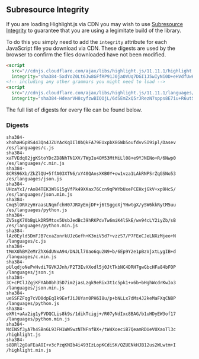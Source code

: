 ## Subresource Integrity

If you are loading Highlight.js via CDN you may wish to use [Subresource Integrity](https://developer.mozilla.org/en-US/docs/Web/Security/Subresource_Integrity) to guarantee that you are using a legimitate build of the library.

To do this you simply need to add the `integrity` attribute for each JavaScript file you download via CDN. These digests are used by the browser to confirm the files downloaded have not been modified.

```html
<script
  src="//cdnjs.cloudflare.com/ajax/libs/highlight.js/11.11.1/highlight.min.js"
  integrity="sha384-5xdYoZ0Lt6Jw8GFfRP91J0jaOVUq7DGI1J5wIyNi0D+eHVdfUwHR4gW6kPsw489E"></script>
<!-- including any other grammars you might need to load -->
<script
  src="//cdnjs.cloudflare.com/ajax/libs/highlight.js/11.11.1/languages/go.min.js"
  integrity="sha384-HdearVH8cyfzwBIQOjL/6dSEmZxQ5rJRezN7spps8E7iu+R6utS8c2ab0AgBNFfH"></script>
```

The full list of digests for every file can be found below.

### Digests

```
sha384-xhohaHGp8S443Qn4JZUYAcKqIIl0bQkFA79EUxpbX8GWb5oufdvvSI9ipl/Dasev /es/languages/c.js
sha384-xaTVEdq02jgKStoYDcZD8NhTN1XV/TWpIu4OM53MtMiLl08+e9YJNENo+R/6Nwp0 /es/languages/c.min.js
sha384-8CRS96Xb/ZkZlQU+5ffA03XTN6/xY40QAnsXKB0Y+ow1vza1LAkRNPSrZqGSNo53 /es/languages/json.js
sha384-UHzaYxI/rAo84TEK3WlG15gVfPk49XKax76Ccn9qPWYbUxePCEHxjGkV+xp9HcS/ /es/languages/json.min.js
sha384-Cmq5lORXzyHraasLNqmfchH07JRXyEmjDF+j6tSggoXjYHwtgX/ySW6kkRytM5uu /es/languages/python.js
sha384-ZV5sgX70bBgLkDR5Mtox5UsbJedBc39hRKPdvTw6miK4lSkE/wv94cLY2iyZb/sB /es/languages/python.min.js
sha384-lAz0Eyld5DmFJB7cxaZonrkUJzGefh+K3niV5d7+vzzS7/P7FEeCJeLNXzMjeo+N /languages/c.js
sha384-tMmX0hBMZeMrZhX6dUNxA94/DNJLl70ao6qu2N9+b/6Ep9Y2e1pBzVjxtLygIB+d /languages/c.min.js
sha384-pUlqdjoNePvHvdi7GVKJJnh/P2T3EvXXodl5j0JtTkbNC4DRH7gwGbcHFa84bFOP /languages/json.js
sha384-3C+cPClJZgjKFYAb0bh35D7im2jasLzgk9eRix3t1c5pk1+x6b+bHghWcdrKwIo3 /languages/json.min.js
sha384-ueSSFZFqg7cVD0dpEqIk9EefJiJUYan0PH6I8u/p+bNLLx7dMs4J2keMaFXqCN8P /languages/python.js
sha384-eXRt+aAa2ig1yFVDQCLis8k9s/1dikTcigj+/R07yNdIxc8BAG/b1uHDyEW3of17 /languages/python.min.js
sha384-NdINSf3yA7h4SBn6L93FH1WWSwzNTNFnfBX+/tW4XoeciB7QeamRDUeVUXaoTl3c /highlight.js
sha384-s8DRl2gOaFEaAOI+v3cPzqKNIb4i493IzLopKCdiSK/QZUENkHJB12us2WLwtm+I /highlight.min.js
```

